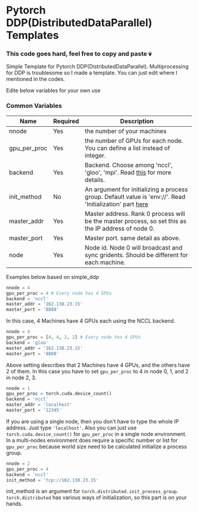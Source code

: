 # Pytorch DDP(DistributedDataParallel) Templates

### This code goes hard, feel free to copy and paste :skull:

Simple Template for Pytorch DDP(DistributedDataParallel).
Multiprocessing for DDP is troublesome so I made a template.
You can just edit where I mentioned in the codes.

Edite below variables for your own use

### Common Variables

| Name | Required | Description |
| --- | --- | --- |
| nnode | Yes | the number of your machines |
| gpu_per_proc | Yes | the number of GPUs for each node. You can define a list instead of integer. |
| backend | Yes | Backend. Choose among 'nccl', 'gloo', 'mpi'. Read [this](https://pytorch.org/docs/master/distributed.html) for more details. |
| init_method | No | An argument for initializing a process group. Default value is 'env://'. Read 'Initialization' part [here](https://pytorch.org/docs/stable/distributed.html) |
| master_addr | Yes | Master address. Rank 0 process will be the master process, so set this as the IP address of node 0. |
| master_port | Yes | Master port. same detail as above. |
| node | Yes | Node id. Node 0 will broadcast and sync gridents. Should be different for each machine. | 



Examples below based on simple_ddp

```python
nnode = 4
gpu_per_proc = 4 # Every node has 4 GPUs
backend = 'nccl'
master_addr = '162.138.23.15'
master_port = '8888'
```
In this case, 4 Machines have 4 GPUs each using the NCCL backend.

```python
nnode = 4
gpu_per_proc = [4, 4, 2, 2] # Every node has 4 GPUs
backend = 'gloo'
master_addr = '162.138.23.15'
master_port = '8888'
```
Above setting describes that 2 Machines have 4 GPUs, and the others have 2 of them.
In this case you have to set `gpu_per_proc` to 4 in node 0, 1, and 2 in node 2, 3.

```python
nnode = 1
gpu_per_proc = torch.cuda.device_count()
backend = 'nccl'
master_addr = 'localhost'
master_port = '12345'
```
If you are using a single node, then you don't have to type the whole IP address. Just type `'localhost'`.
Also you can just use `torch.cuda.device_count()` for `gpu_per_proc` in a single node environment.
In a multi-nodes environment does require a specific number or list for `gpu_per_proc`
because world size need to be calculated initialize a process group.

```python
nnode = 2
gpu_per_proc = 4
backend = 'nccl'
init_method = 'tcp://162.138.23.15'
```
init_method is an argument for `torch.distributed.init_process_group`.
`torch.distributed` has various ways of initialization, so this part is on your hands.